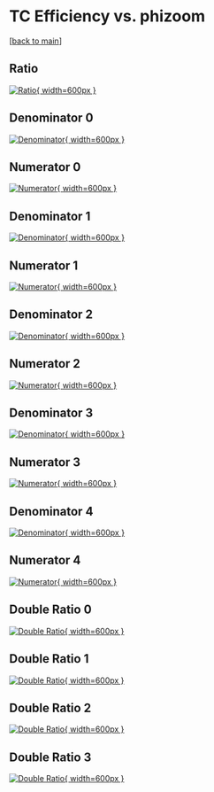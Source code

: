 # TC Efficiency vs. phizoom

[[back to main](./)]



## Ratio

[![Ratio](../mtv/var/TC_vtr_0_0_eff_phizoom.png){ width=600px }](../mtv/var/TC_vtr_0_0_eff_phizoom.pdf)

## Denominator 0

[![Denominator](../mtv/den/TC_vtr_0_0_eff_phizoom_den0.png){ width=600px }](../mtv/den/TC_vtr_0_0_eff_phizoom_den0.pdf)

## Numerator 0

[![Numerator](../mtv/num/TC_vtr_0_0_eff_phizoom_num0.png){ width=600px }](../mtv/num/TC_vtr_0_0_eff_phizoom_num0.pdf)

## Denominator 1

[![Denominator](../mtv/den/TC_vtr_0_0_eff_phizoom_den1.png){ width=600px }](../mtv/den/TC_vtr_0_0_eff_phizoom_den1.pdf)

## Numerator 1

[![Numerator](../mtv/num/TC_vtr_0_0_eff_phizoom_num1.png){ width=600px }](../mtv/num/TC_vtr_0_0_eff_phizoom_num1.pdf)

## Denominator 2

[![Denominator](../mtv/den/TC_vtr_0_0_eff_phizoom_den2.png){ width=600px }](../mtv/den/TC_vtr_0_0_eff_phizoom_den2.pdf)

## Numerator 2

[![Numerator](../mtv/num/TC_vtr_0_0_eff_phizoom_num2.png){ width=600px }](../mtv/num/TC_vtr_0_0_eff_phizoom_num2.pdf)

## Denominator 3

[![Denominator](../mtv/den/TC_vtr_0_0_eff_phizoom_den3.png){ width=600px }](../mtv/den/TC_vtr_0_0_eff_phizoom_den3.pdf)

## Numerator 3

[![Numerator](../mtv/num/TC_vtr_0_0_eff_phizoom_num3.png){ width=600px }](../mtv/num/TC_vtr_0_0_eff_phizoom_num3.pdf)

## Denominator 4

[![Denominator](../mtv/den/TC_vtr_0_0_eff_phizoom_den4.png){ width=600px }](../mtv/den/TC_vtr_0_0_eff_phizoom_den4.pdf)

## Numerator 4

[![Numerator](../mtv/num/TC_vtr_0_0_eff_phizoom_num4.png){ width=600px }](../mtv/num/TC_vtr_0_0_eff_phizoom_num4.pdf)

## Double Ratio 0

[![Double Ratio](../mtv/ratio/TC_vtr_0_0_eff_phizoom_ratio0.png){ width=600px }](../mtv/ratio/TC_vtr_0_0_eff_phizoom_ratio0.pdf)

## Double Ratio 1

[![Double Ratio](../mtv/ratio/TC_vtr_0_0_eff_phizoom_ratio1.png){ width=600px }](../mtv/ratio/TC_vtr_0_0_eff_phizoom_ratio1.pdf)

## Double Ratio 2

[![Double Ratio](../mtv/ratio/TC_vtr_0_0_eff_phizoom_ratio2.png){ width=600px }](../mtv/ratio/TC_vtr_0_0_eff_phizoom_ratio2.pdf)

## Double Ratio 3

[![Double Ratio](../mtv/ratio/TC_vtr_0_0_eff_phizoom_ratio3.png){ width=600px }](../mtv/ratio/TC_vtr_0_0_eff_phizoom_ratio3.pdf)

